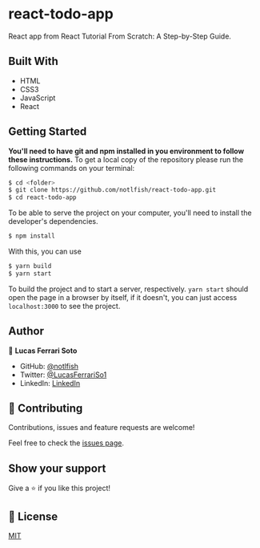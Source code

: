 # react-todo-app

React app from React Tutorial From Scratch: A Step-by-Step Guide.

## Built With

- HTML
- CSS3
- JavaScript
- React

## Getting Started
**You'll need to have git and npm installed in you environment to follow these instructions.**
To get a local copy of the repository please run the following commands on your terminal:

```bash
$ cd <folder>
$ git clone https://github.com/notlfish/react-todo-app.git
$ cd react-todo-app
```

To be able to serve the project on your computer, you'll need to install the developer's dependencies.
```bash
$ npm install
```

With this, you can use
```bash
$ yarn build
$ yarn start
```
To build the project and to start a server, respectively. `yarn start` should open the page in a browser by itself, if it
doesn't, you can just access `localhost:3000` to see the project.

## Author

👤 **Lucas Ferrari Soto**

- GitHub: [@notlfish](https://github.com/notlfish)
- Twitter: [@LucasFerrariSo1](https://twitter.com/LucasFerrariSo1)
- LinkedIn: [LinkedIn](https://www.linkedin.com/in/lucas-mauricio-ferrari-soto-472a3515a/)

## 🤝 Contributing

Contributions, issues and feature requests are welcome!

Feel free to check the [issues page](https://github.com/JAAR91/Awesome-books/issues).

## Show your support

Give a ⭐️ if you like this project!

## 📝 License

[MIT](/LICENSE)

